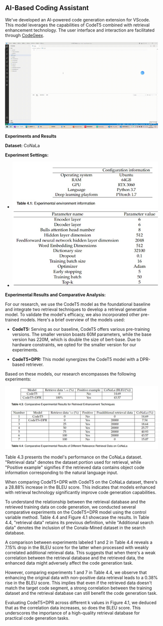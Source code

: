 ## AI-Based Coding Assistant

We've developed an AI-powered code generation extension for VScode. This model leverages the capabilities of CodeT5 combined with retrieval enhancement technology. The user interface and interaction are facilitated through [CodeGeex](https://github.com/THUDM/CodeGeeX).

![Demo](https://github.com/Zion-W9/AI-based-coding-assistant/blob/main/20230416_234219.gif)

**Experiments and Results**

**Dataset:** CoNaLa

**Experiment Settings:**
- ![Environment Configuration](https://github.com/Zion-W9/AI-based-coding-assistant/blob/main/Experiment1.jpg)
- ![Model Hyperparameter Settings](https://github.com/Zion-W9/AI-based-coding-assistant/blob/main/Experiment2.jpg)

**Experimental Results and Comparative Analysis:**

For our research, we use the CodeT5 model as the foundational baseline and integrate two retrieval techniques to develop a retrieval generative model. To validate the model's efficacy, we also incorporated other pre-trained models. Here's a brief overview of the models used:

- **CodeT5:** Serving as our baseline, CodeT5 offers various pre-training versions. The smaller version boasts 60M parameters, while the base version has 220M, which is double the size of bert-base. Due to hardware constraints, we opted for the smaller version for our experiments.

- **CodeT5+DPR:** This model synergizes the CodeT5 model with a DPR-based retriever.

Based on these models, our research encompasses the following experiments:

![Results](https://github.com/Zion-W9/AI-based-coding-assistant/blob/main/Results.jpg)

Table 4.3 presents the model's performance on the CoNaLa dataset. "Retrieval data" denotes the dataset portion used for retrieval, while "Positive example" signifies if the retrieved data contains object code information corresponding to the natural language input.

When comparing CodeT5+DPR with CodeT5 on the CoNaLa dataset, there's a 28.88% increase in the BLEU score. This indicates that models enhanced with retrieval technology significantly improve code generation capabilities.

To understand the relationship between the retrieval database and the retrieved training data on code generation, we conducted several comparative experiments on the CodeT5+DPR model using the control variable method. Table 4.4 and Figure 4.1 showcase the results. In Table 4.4, "retrieval data" retains its previous definition, while "Additional search data" denotes the inclusion of the Conala-Mined dataset in the search database.

A comparison between experiments labeled 1 and 2 in Table 4.4 reveals a 7.15% drop in the BLEU score for the latter when processed with weakly correlated additional retrieval data. This suggests that when there's a weak correlation between the retrieval database and the retrieved data, the enhanced data might adversely affect the code generation task.

However, comparing experiments 1 and 7 in Table 4.4, we observe that enhancing the original data with non-positive data retrieval leads to a 0.38% rise in the BLEU score. This implies that even if the retrieved data doesn't match the target code segment, a strong correlation between the training dataset and the retrieval database can still benefit the code generation task.

Evaluating CodeT5+DPR across different k values in Figure 4.1, we deduced that as the correlation data increases, so does the BLEU score. This underscores the importance of a high-quality retrieval database for practical code generation tasks.
